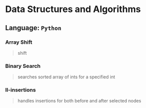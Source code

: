 # Data Structures and Algorithms

## Language: `Python`

### Array Shift
> shift

### Binary Search
> searches sorted array of ints for a specified int

### ll-insertions
> handles insertions for both before and after selected nodes